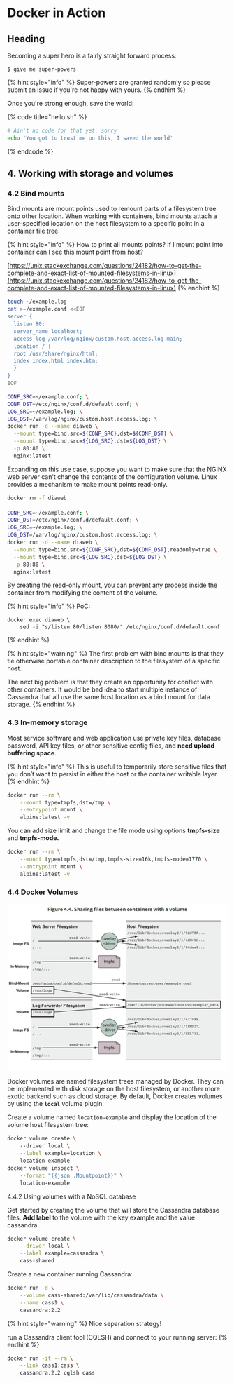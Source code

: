 # Docker in Action

## Heading

Becoming a super hero is a fairly straight forward process:

```
$ give me super-powers
```

{% hint style="info" %}
 Super-powers are granted randomly so please submit an issue if you're not happy with yours.
{% endhint %}

Once you're strong enough, save the world:

{% code title="hello.sh" %}
```bash
# Ain't no code for that yet, sorry
echo 'You got to trust me on this, I saved the world'
```
{% endcode %}

## 4. Working with storage and volumes

### 4.2 Bind mounts

Bind mounts are mount points used to remount parts of a filesystem tree onto other location. When working with containers, bind mounts attach a user-specified location on the host filesystem to a specific point in a container file tree.

{% hint style="info" %}
How to print all mounts points? if I mount point into container can I see this mount point from host?

[https://unix.stackexchange.com/questions/24182/how-to-get-the-complete-and-exact-list-of-mounted-filesystems-in-linux](https://unix.stackexchange.com/questions/24182/how-to-get-the-complete-and-exact-list-of-mounted-filesystems-in-linux)
{% endhint %}

```bash
touch ~/example.log
cat >~/example.conf <<EOF
server {
  listen 80;
  server_name localhost;
  access_log /var/log/nginx/custom.host.access.log main;
  location / {
  root /usr/share/nginx/html;
  index index.html index.htm;
  }
}
EOF
```

```bash
CONF_SRC=~/example.conf; \
CONF_DST=/etc/nginx/conf.d/default.conf; \
LOG_SRC=~/example.log; \
LOG_DST=/var/log/nginx/custom.host.access.log; \
docker run -d --name diaweb \
  --mount type=bind,src=${CONF_SRC},dst=${CONF_DST} \
  --mount type=bind,src=${LOG_SRC},dst=${LOG_DST} \
  -p 80:80 \
  nginx:latest
```

Expanding on this use case, suppose you want to make sure that the NGINX web server can't change the contents of the configuration volume. Linux provides a mechanism to make mount points read-only.

```bash
docker rm -f diaweb

CONF_SRC=~/example.conf; \
CONF_DST=/etc/nginx/conf.d/default.conf; \
LOG_SRC=~/example.log; \
LOG_DST=/var/log/nginx/custom.host.access.log; \
docker run -d --name diaweb \
  --mount type=bind,src=${CONF_SRC},dst=${CONF_DST},readonly=true \
  --mount type=bind,src=${LOG_SRC},dst=${LOG_DST} \
  -p 80:80 \
  nginx:latest
```

By creating the read-only mount, you can prevent any process inside the container from modifying the content of the volume.

{% hint style="info" %}
PoC:

```text
docker exec diaweb \
    sed -i "s/listen 80/listen 8080/" /etc/nginx/conf.d/default.conf
```
{% endhint %}

{% hint style="warning" %}
The first problem with bind mounts is that they tie otherwise portable container description to the filesystem of a specific host.

The next big problem is that they create an opportunity for conflict with other containers. It would be bad idea to start multiple instance of Cassandra that all use the same host location as a bind mount for data storage.
{% endhint %}

### 4.3 In-memory storage

Most service software and web application use private key files, database password, API key files, or other sensitive config files, and **need upload buffering space**.

{% hint style="info" %}
This is useful to temporarily store sensitive files that you don’t want to persist in either the host or the container writable layer.
{% endhint %}

```bash
docker run --rm \
    --mount type=tmpfs,dst=/tmp \
    --entrypoint mount \
    alpine:latest -v
```

You can add size limit and change the file mode using options **tmpfs-size** and **tmpfs-mode.**

```bash
docker run --rm \
    --mount type=tmpfs,dst=/tmp,tmpfs-size=16k,tmpfs-mode=1770 \
    --entrypoint mount \
    alpine:latest -v
```

### 4.4 Docker Volumes

![](../.gitbook/assets/sharing-files-beetween-containers.jpg)

Docker volumes are named filesystem trees managed by Docker. They can be implemented with disk storage on the host filesystem, or another more exotic backend such as cloud storage. By default, Docker creates volumes by using the **`local`** volume plugin.

Create a volume named `location-example` and display the location of the volume host filesystem tree:

```bash
docker volume create \ 
    --driver local \
    --label example=location \
    location-example
docker volume inspect \
    --format "{{json .Mountpoint}}" \
    location-example
```

4.4.2 Using volumes with a NoSQL database

Get started by creating the volume that will store the Cassandra database files. **Add label** to the volume with the key example and the value cassandra.

```bash
docker volume create \
    --driver local \
    --label example=cassandra \
    cass-shared
```

Create a new container running Cassandra:

```bash
docker run -d \
    --volume cass-shared:/var/lib/cassandra/data \
    --name cass1 \
    cassandra:2.2
```

{% hint style="warning" %}
Nice separation strategy!

run a Cassandra client tool \(CQLSH\) and connect to your running server:
{% endhint %}

```bash
docker run -it --rm \
    --link cass1:cass \
    cassandra:2.2 cqlsh cass
```



